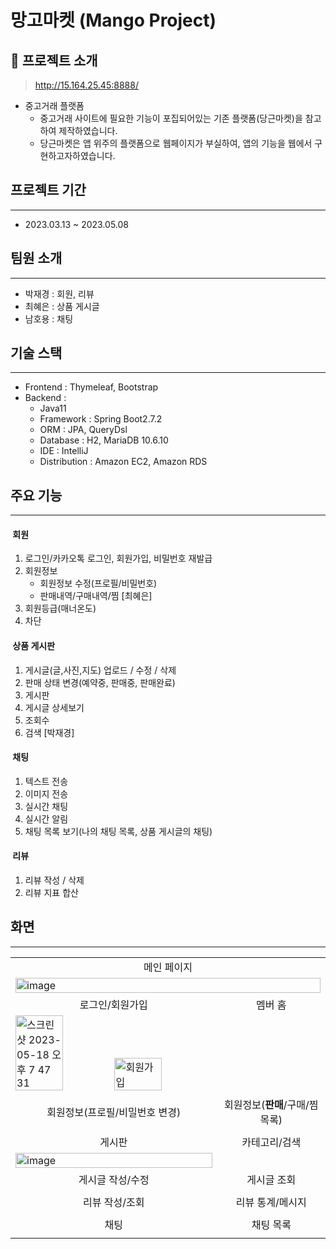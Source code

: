 # 망고마켓 (Mango Project)



## 🥭 프로젝트 소개

> http://15.164.25.45:8888/

* 중고거래 플랫폼  
  * 중고거래 사이트에 필요한 기능이 포집되어있는 기존 플랫폼(당근마켓)을 참고하여 제작하였습니다. 
  * 당근마켓은 앱 위주의 플랫폼으로 웹페이지가 부실하여, 앱의 기능을 웹에서 구현하고자하였습니다. 


## 프로젝트 기간

---
* 2023.03.13 ~ 2023.05.08


## 팀원 소개

---
* 박재경 : 회원, 리뷰
* 최혜은 : 상품 게시글
* 남호용 : 채팅

## 기술 스택

---
* Frontend : Thymeleaf, Bootstrap
* Backend : 
  * Java11
  * Framework : Spring Boot2.7.2
  * ORM : JPA, QueryDsl
  * Database : H2, MariaDB 10.6.10
  * IDE : IntelliJ
  * Distribution : Amazon EC2, Amazon RDS

## 주요 기능

---
#### &nbsp;회원
1. 로그인/카카오톡 로그인, 회원가입, 비밀번호 재발급
2. 회원정보
   * 회원정보 수정(프로필/비밀번호)
   * 판매내역/구매내역/찜 [최혜은]
3. 회원등급(매너온도)
4. 차단

#### &nbsp;상품 게시판
1. 게시글(글,사진,지도) 업로드 / 수정 / 삭제
2. 판매 상태 변경(예약중, 판매중, 판매완료)
3. 게시판
4. 게시글 상세보기
5. 조회수
6. 검색 [박재경]

#### &nbsp;채팅
1. 텍스트 전송 
2. 이미지 전송 
3. 실시간 채팅
4. 실시간 알림
5. 채팅 목록 보기(나의 채팅 목록, 상품 게시글의 채팅)

#### &nbsp;리뷰
1. 리뷰 작성 / 삭제
2. 리뷰 지표 합산 


## 화면

---

<table>
    <tr>
        <td align="center" colspan="2">메인 페이지</td>
    </tr>
    <tr>
        <td colspan="2">
            <img width="100%" alt="image" src="https://github.com/gpdms/carrotPJ/assets/109894921/5f7dbde1-13d9-4b67-8ba8-227b60d32b7e">
        </td>
    </tr>
    <tr>
        <td align="center">로그인/회원가입</td>
        <td align="center">멤버 홈 </td>
    </tr>
    <tr>
        <td>
            <img width="49%" alt="스크린샷 2023-05-18 오후 7 47 31" src="https://github.com/gpdms/carrotPJ/assets/109894921/0478c981-a9bc-46da-a543-623a8489acb1">
            <img width="49%" alt="회원가입" src="https://github.com/gpdms/carrotPJ/assets/109894921/77ac841d-e8ef-4e5a-9152-a3eda0fb6eff">
        </td>
        <td>
        </td>
    </tr>
    <tr>
        <td align="center">회원정보(프로필/비밀번호 변경)</td>
        <td align="center">회원정보(<strong>판매</strong>/구매/찜목록)</td>
    </tr>
    <tr>
        <td></td>
        <td></td>
    </tr>
    <tr>
        <td align="center">게시판</td>
        <td align="center">카테고리/검색</td>
    </tr>
    <tr>
        <td>
            <img width="100%" alt="image" src="https://github.com/gpdms/carrotPJ/assets/109894921/c216c37b-0002-484e-b9c4-603c7c686df2">
        </td>
        <td></td>
    </tr>
    <tr>
         <td align="center">게시글 작성/수정</td>
        <td align="center">게시글 조회</td>
    </tr>
    <tr>
        <td></td>
        <td></td>
    </tr>
    <tr>
        <td align="center">리뷰 작성/조회</td>
        <td align="center">리뷰 통계/메시지</td>
    </tr>
    <tr>
        <td></td>
        <td></td>
    </tr>
    <tr>
        <td align="center">채팅</td>
        <td align="center">채팅 목록</td>
    </tr>
    <tr>
        <td></td>
        <td></td>
    </tr>
</table>

